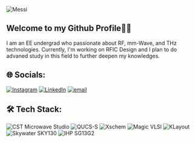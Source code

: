 ![Messi](https://media.giphy.com/media/TjAcxImn74uoDYVxFl/giphy.gif)

## Welcome to my Github Profile👋👋

I am an EE undergrad who passionate about RF, mm-Wave, and THz technologies. Currently, I'm working on RFIC Design and I plan to do advaned study in this field to further deepen my knowledges.

## 🌐 Socials:

[![Instagram](https://img.shields.io/badge/Instagram-%23E4405F.svg?logo=Instagram&logoColor=white)](https://instagram.com/mtfirmansyah_) [![LinkedIn](https://img.shields.io/badge/LinkedIn-%230077B5.svg?logo=linkedin&logoColor=white)](https://linkedin.com/in/muchammadtegarfirmansyah) [![email](https://img.shields.io/badge/Email-D14836?logo=gmail&logoColor=white)](mailto:mtfirmansyah15@gmail.com)

## 🛠️ Tech Stack:

![CST Microwave Studio](https://img.shields.io/badge/CST_Microwave_Studio-blue) ![QUCS-S](https://img.shields.io/badge/QUCS--S-orange) ![Xschem](https://img.shields.io/badge/Xschem-black) ![Magic VLSI](https://img.shields.io/badge/Magic_VLSI-pink) ![KLayout](https://img.shields.io/badge/KLayout-yellow) ![Skywater SKY130](https://img.shields.io/badge/Skywater_SKY130-grey) ![IHP SG13G2](https://img.shields.io/badge/IHP_SG13G2-red)
